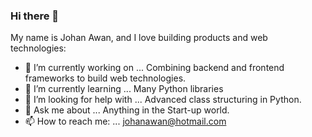### Hi there 👋

My name is Johan Awan, and I love building products and web technologies:

- 🔭 I’m currently working on ... Combining backend and frontend frameworks to build web technologies.
- 🌱 I’m currently learning ... Many Python libraries
- 🤔 I’m looking for help with ... Advanced class structuring in Python.
- 💬 Ask me about ... Anything in the Start-up world.
- 📫 How to reach me: ... johanawan@hotmail.com
